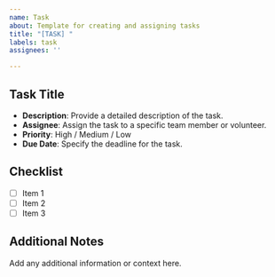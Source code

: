 ```yaml
---
name: Task
about: Template for creating and assigning tasks
title: "[TASK] "
labels: task
assignees: ''

---
```


## Task Title
- **Description**: Provide a detailed description of the task.
- **Assignee**: Assign the task to a specific team member or volunteer.
- **Priority**: High / Medium / Low
- **Due Date**: Specify the deadline for the task.

## Checklist
- [ ] Item 1
- [ ] Item 2
- [ ] Item 3

## Additional Notes
Add any additional information or context here.
